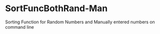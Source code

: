 # SortFuncBothRand-Man
Sorting Function for Random Numbers and Manually entered numbers on command line
